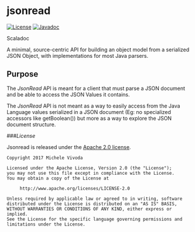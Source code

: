 # jsonread
[![License](https://img.shields.io/badge/license-Apache%202-4EB1BA.svg)](https://www.apache.org/licenses/LICENSE-2.0.html)
[![Javadoc](http://javadoc-badge.appspot.com/org.eleusoft/jsonread_1.0.0.svg?label=Javadoc)](https://eleumik.github.io/jsonread/apidocs/)

Scaladoc

A minimal, source-centric API for building an object model from a serialized JSON Object, with implementations for most Java parsers.

## Purpose

<p>The <em>JsonRead</em> API is meant for a client that must parse a JSON document
and be able to access the JSON Values it contains.

<p>The <em>JsonRead</em> API is not meant as a way to easily access from the Java Language 
values serialized in a JSON document (Eg: no specialized accessors like getBoolean()) but
more as a way to explore the JSON document structure.


###*License*

Jsonread is released under the [Apache 2.0 license](license.txt).


```
Copyright 2017 Michele Vivoda

Licensed under the Apache License, Version 2.0 (the "License");
you may not use this file except in compliance with the License.
You may obtain a copy of the License at

     http://www.apache.org/licenses/LICENSE-2.0

Unless required by applicable law or agreed to in writing, software
distributed under the License is distributed on an "AS IS" BASIS,
WITHOUT WARRANTIES OR CONDITIONS OF ANY KIND, either express or implied.
See the License for the specific language governing permissions and
limitations under the License.
```

